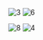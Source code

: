 ![3](https://github.com/user-attachments/assets/b380c28a-52f4-4fae-9ba0-4d2f48a97031)
![6](https://github.com/user-attachments/assets/2f9c6851-9704-4a1c-bfb1-328d3b75cd74)

![8](https://github.com/user-attachments/assets/5c00ea0d-f6a5-43a0-84d6-4decf51ff0a2)
![4](https://github.com/user-attachments/assets/01cfcc73-a3d6-46b8-aa7c-baf07842c945)
